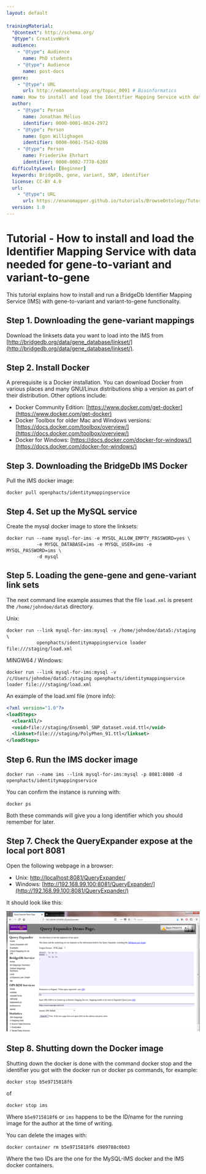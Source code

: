 ```yaml
---
layout: default

trainingMaterial:
  "@context": http://schema.org/
  "@type": CreativeWork
  audience:
    - "@type": Audience
      name: PhD students
    - "@type": Audience
      name: post-docs
  genre:
    - "@type": URL
      url: http://edamontology.org/topic_0091 # Bioinformatics
  name: How to install and load the Identifier Mapping Service with data needed for gene-to-variant and variant-to-gene
  author:
    - "@type": Person
      name: Jonathan Mélius
      identifier: 0000-0001-8624-2972
    - "@type": Person
      name: Egon Willighagen
      identifier: 0000-0001-7542-0286
    - "@type": Person
      name: Friederike Ehrhart
      identifier: 0000-0002-7770-620X
  difficultyLevel: [Beginner]
  keywords: BridgeDb, gene, variant, SNP, identifier
  license: CC-BY 4.0
  url:
    - "@type": URL
      url: https://enanomapper.github.io/tutorials/BrowseOntology/Tutorial%20browsing%20eNM%20ontology.html
  version: 1.0
---
```


# Tutorial - How to install and load the Identifier Mapping Service with data needed for gene-to-variant and variant-to-gene

This tutorial explains how to install and run a BridgeDb Identifier Mapping Service (IMS)
with gene-to-variant and variant-to-gene functionality.

## Step 1. Downloading the gene-variant mappings
  
Download the linksets data you want to load into the IMS from
[http://bridgedb.org/data/gene_database/linkset/](http://bridgedb.org/data/gene_database/linkset/).
  
## Step 2. Install Docker

A prerequisite is a Docker installation. You can download Docker from various places and many GNU/Linux distributions
ship a version as part of their distribution. Other options include:
  
* Docker Community Edition: [https://www.docker.com/get-docker](https://www.docker.com/get-docker)
* Docker Toolbox for older Mac and Windows versions:
  [https://docs.docker.com/toolbox/overview/](https://docs.docker.com/toolbox/overview/)
* Docker for Windows: [https://docs.docker.com/docker-for-windows/](https://docs.docker.com/docker-for-windows/)
  
## Step 3. Downloading the BridgeDb IMS Docker
  
Pull the IMS docker image:

```shell
docker pull openphacts/identitymappingservice
```

## Step 4. Set up the MySQL service

Create the mysql docker image to store the linksets:

```shell
docker run --name mysql-for-ims -e MYSQL_ALLOW_EMPTY_PASSWORD=yes \
           -e MYSQL_DATABASE=ims -e MYSQL_USER=ims -e MYSQL_PASSWORD=ims \
           -d mysql
```

## Step 5. Loading the gene-gene and gene-variant link sets

The next command line example assumes that the file `load.xml` is present the `/home/johndoe/data5` directory.

Unix:
```shell
docker run --link mysql-for-ims:mysql -v /home/johndoe/data5:/staging \
           openphacts/identitymappingservice loader file:///staging/load.xml
```

MINGW64 / Windows:
```shell
docker run --link mysql-for-ims:mysql -v /c/Users/johndoe/data5:/staging openphacts/identitymappingservice loader file:///staging/load.xml
```

An example of the load.xml file (more info):

```xml
<?xml version="1.0"?>
<loadSteps>
  <clearAll/>
  <void>file://staging/Ensembl_SNP_dataset.void.ttl</void>
  <linkset>file:///staging/PolyPhen_91.ttl</linkset>
</loadSteps>
```

## Step 6. Run the IMS docker image

```shell
docker run --name ims --link mysql-for-ims:mysql -p 8081:8080 -d openphacts/identitymappingservice
```

You can confirm the instance is running with:

```shell
docker ps
```

Both these commands will give you a long identifier which you should remember for later.

## Step 7. Check the QueryExpander expose at the local port 8081

Open the following webpage in a browser:
* Unix: [http://localhost:8081/QueryExpander/](http://localhost:8081/QueryExpander/)
* Windows: [http://192.168.99.100:8081/QueryExpander/](http://192.168.99.100:8081/QueryExpander/)

It should look like this:

![Screenshot of the BridgeDb IMS landing page](image2.png)

## Step 8. Shutting down the Docker image

Shutting down the docker is done with the command docker stop and the identifier you got with the docker run or docker ps commands, for example:

```shell
docker stop b5e9715818f6
```

of

```shell
docker stop ims
```

Where `b5e9715818f6` or `ims` happens to be the ID/name for the running image for the author at the time of writing.

You can delete the images with:

```shell
docker container rm b5e9715818f6 d989788c0b03
```

Where the two IDs are the one for the MySQL-IMS docker and the IMS docker containers.
